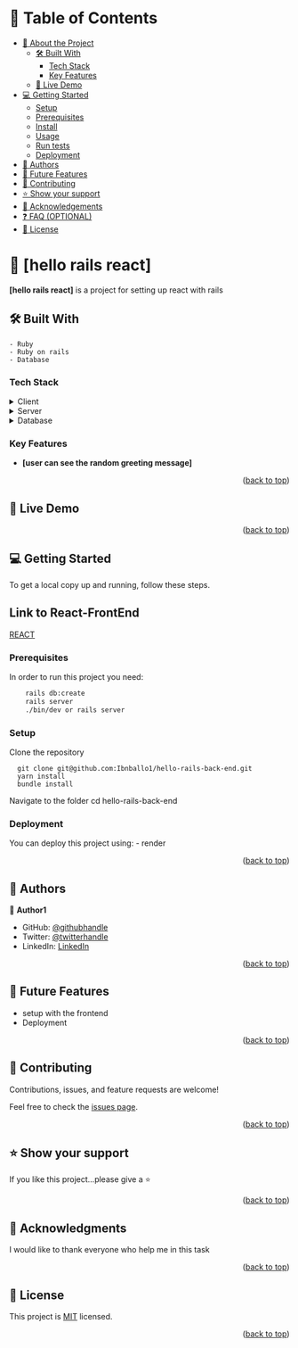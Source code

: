 <a name="readme-top"></a>
<!-- TABLE OF CONTENTS -->

# 📗 Table of Contents

- [📖 About the Project](#about-project)
  - [🛠 Built With](#built-with)
    - [Tech Stack](#tech-stack)
    - [Key Features](#key-features)
  - [🚀 Live Demo](#live-demo)
- [💻 Getting Started](#getting-started)
  - [Setup](#setup)
  - [Prerequisites](#prerequisites)
  - [Install](#install)
  - [Usage](#usage)
  - [Run tests](#run-tests)
  - [Deployment](#triangular_flag_on_post-deployment)
- [👥 Authors](#authors)
- [🔭 Future Features](#future-features)
- [🤝 Contributing](#contributing)
- [⭐️ Show your support](#support)
- [🙏 Acknowledgements](#acknowledgements)
- [❓ FAQ (OPTIONAL)](#faq)
- [📝 License](#license)

<!-- PROJECT DESCRIPTION -->

# 📖 [hello rails react] <a name="about-project"></a>

**[hello rails react]** is a project for setting up react with rails

## 🛠 Built With <a name="built-with"></a>

    - Ruby
    - Ruby on rails
    - Database

### Tech Stack <a name="tech-stack"></a>

<details>
  <summary>Client</summary>
  <ul>
    <li><a href="https://rubyonrails.org/">Ruby on Rails</a></li>
    <li><a href="https://ruby-lang.org/">Ruby</a></li>
  </ul>
</details>

<details>
  <summary>Server</summary>
  <ul>
    <li><a href="https://www.pgadmin.org/">Ph4Admin</a></li>
  </ul>
</details>

<details>
<summary>Database</summary>
  <ul>
    <li><a href="https://www.postgresql.org/">PostgreSQL</a></li>
  </ul>
</details>

<!-- Features -->

### Key Features <a name="key-features"></a>

- **[user can see the random greeting message]**

<p align="right">(<a href="#readme-top">back to top</a>)</p>

<!-- LIVE DEMO -->

## 🚀 Live Demo <a name="live-demo"></a>

<p align="right">(<a href="#readme-top">back to top</a>)</p>

<!-- GETTING STARTED -->

## 💻 Getting Started <a name="getting-started"></a>

To get a local copy up and running, follow these steps.

## Link to React-FrontEnd
[REACT](https://github.com/Ibnballo1/hello-react-front-end)
### Prerequisites

In order to run this project you need:


```sh
    rails db:create
    rails server
    ./bin/dev or rails server
```

### Setup

Clone the repository

```
  git clone git@github.com:Ibnballo1/hello-rails-back-end.git
  yarn install
  bundle install
```
Navigate to the folder
cd hello-rails-back-end


### Deployment

You can deploy this project using:
    - render

<p align="right">(<a href="#readme-top">back to top</a>)</p>

<!-- AUTHORS -->

## 👥 Authors <a name="authors"></a>

👤 **Author1**

- GitHub: [@githubhandle](https://github.com/Ibnballo1)
- Twitter: [@twitterhandle](https://twitter.com/webprotekh)
- LinkedIn: [LinkedIn](https://linkedin.com/in/abdullateef_bello)

<p align="right">(<a href="#readme-top">back to top</a>)</p>

<!-- FUTURE FEATURES -->

## 🔭 Future Features <a name="future-features"></a>

- setup with the frontend 
- Deployment

<p align="right">(<a href="#readme-top">back to top</a>)</p>

<!-- CONTRIBUTING -->

## 🤝 Contributing <a name="contributing"></a>

Contributions, issues, and feature requests are welcome!

Feel free to check the [issues page](../../issues/).

<p align="right">(<a href="#readme-top">back to top</a>)</p>

<!-- SUPPORT -->

## ⭐️ Show your support <a name="support"></a>

If you like this project...please give a ⭐

<p align="right">(<a href="#readme-top">back to top</a>)</p>

<!-- ACKNOWLEDGEMENTS -->

## 🙏 Acknowledgments <a name="acknowledgements"></a>

I would like to thank everyone who help me in this task

<p align="right">(<a href="#readme-top">back to top</a>)</p>

<!-- LICENSE -->

## 📝 License <a name="license"></a>

This project is [MIT](https://github.com/Ibnballo1/hello-rails-back-end/blob/0b0d2c45202ba80126f8df471972811dc367d837/MIT.md) licensed.

<p align="right">(<a href="#readme-top">back to top</a>)</p>
